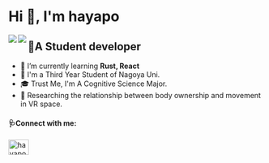 
<h1 align="left">Hi 👋, I'm hayapo</h1>

<a href="https://github.com/anuraghazra/github-readme-stats">
    <img align="left" src="https://github-readme-stats.vercel.app/api?username=hayapo&count_private=true&show_icons=true&theme=buefy"/>
</a>
<a>
    <img align="left" src="https://github-readme-stats.vercel.app/api/top-langs/?username=hayapo&theme=buefy&langs_count=8&layout=compact"/>
</a>

## 🥼A Student developer</h3>

- 🌱 I’m currently learning **Rust, React**
- 🏫 I'm a Third Year Student of Nagoya Uni.
- 🎓 Trust Me, I'm A Cognitive Science Major.
- 🧪 Researching the relationship between body ownership and movement in VR space.

<h4 align="left">🩺Connect with me:</h4>
<p align="left">
    <a href="https://twitter.com/hayapo_hip" target="blank">
        <img align="center" src="https://cdn.jsdelivr.net/npm/super-tiny-icons@0.4.0/images/svg/twitter.svg" alt="hayapo_hip" height="30" width="40" />
        </a>
</p>
